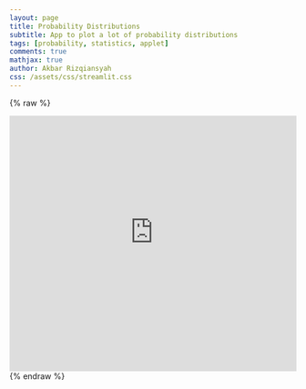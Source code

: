 ```yaml
---
layout: page
title: Probability Distributions
subtitle: App to plot a lot of probability distributions
tags: [probability, statistics, applet]
comments: true
mathjax: true
author: Akbar Rizqiansyah
css: /assets/css/streamlit.css
---
```


{% raw %}
<div class="streamlit-container">
    <iframe src="https://pw-probability-distribution-5pguj3vatwsnvyvnnmj7j5.streamlit.app?embed=true" height="450px" width="100%" allowfullscreen="" frameborder="0"></iframe>
</div>
{% endraw %}